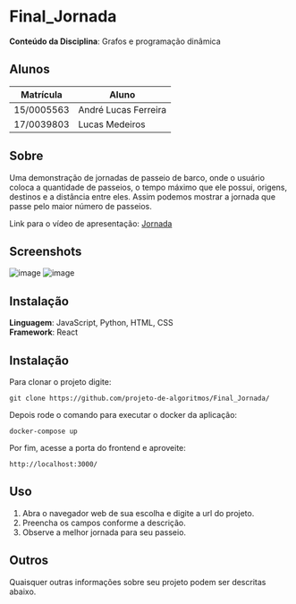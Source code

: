 # Final_Jornada

**Conteúdo da Disciplina**: Grafos e programação dinâmica<br>

## Alunos

| Matrícula  | Aluno                |
| ---------- | -------------------- |
| 15/0005563 | André Lucas Ferreira |
| 17/0039803 | Lucas Medeiros       |

## Sobre

Uma demonstração de jornadas de passeio de barco, onde o usuário coloca a quantidade de passeios, o tempo máximo que ele possui, origens, destinos e a distância entre eles. Assim podemos mostrar a jornada que passe pelo maior número de passeios.

Link para o vídeo de apresentação: [Jornada](./apresentacao/apresentacao_jornada.mp4)

## Screenshots

![image](https://user-images.githubusercontent.com/31961700/190519004-bbcb052e-a3cd-4f45-bf4a-b1cd36811056.png)
![image](https://user-images.githubusercontent.com/31961700/190519024-af6a865a-2828-412c-b338-11f5160a0a86.png)

## Instalação

**Linguagem**: JavaScript, Python, HTML, CSS <br>
**Framework**: React <br>

## Instalação

Para clonar o projeto digite:

    git clone https://github.com/projeto-de-algoritmos/Final_Jornada/

Depois rode o comando para executar o docker da aplicação:

    docker-compose up

Por fim, acesse a porta do frontend e aproveite:

    http://localhost:3000/

## Uso

1. Abra o navegador web de sua escolha e digite a url do projeto.
2. Preencha os campos conforme a descrição.
3. Observe a melhor jornada para seu passeio.

## Outros

Quaisquer outras informações sobre seu projeto podem ser descritas abaixo.
